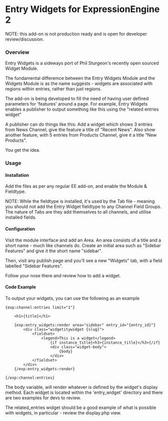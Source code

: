 # Entry Widgets for ExpressionEngine 2

NOTE: this add-on is not production ready and is open for developer review/discussion.

### Overview

Entry Widgets is a sideways port of Phil Sturgeon's recently open sourced Widget Module.

The fundamental differemce between the Entry Widgets Module and the Widgets Module is as the name suggests - widgets are associated with regions within entries, rather than just regions.

The add-on is being developed to fill the need of having user defined parameters for 'features' around a page. For example, Entry Widgets enables a publisher to output something like this using the "related entries widget"

A publisher can do things like this: 
Add a widget which shows 3 entries from News Channel, give the feature a title of "Recent News".
Also show another feature, with 5 entries from Products Channel, give it a title "New Products".

You get the idea.

### Usage

#### Installation
Add the files as per any regular EE add-on, and enable the Module &amp; Fieldtype.

NOTE: While the fieldtype is installed, it's used by the Tab file - meaning you should not add the Entry Widget fieldtype to any Channel Field Groups. The nature of Tabs are they add themselves to all channels, and utilise installed fields.

#### Configuration

Visit the module interface and add an Area. An area consists of a title and a short name - much like channels do. Create an initial area such as "Sidebar Features" and give it the short name "sidebar".

Then, visit any publish page and you'll see a new "Widgets" tab, with a field labelled "Sidebar Features".

Follow your nose there and review how to add a widget.

#### Code Example

To output your widgets, you can use the following as an example

	{exp:channel:entries limit="1"}

		<h1>{title}</h1>

		{exp:entry_widgets:render area="sidebar" entry_id="{entry_id}"}
			<div class="widgetitywidget {slug}">
				<fieldset>
					<legend>This is a widget</legend>
						{if instance_title}<h3>{instance_title}</h3>{/if}
						<div class="widget-body">
							{body}
						</div>
				</fieldset>
			</div>
		{/exp:entry_widgets:render}

	{/exp:channel:entries}

The body variable, will render whatever is defined by the widget's display method. Each widget is located within the 'entry_widget' directory and there are two examples for devs to review.

The related_entries widget should be a good example of what is possible with widgets, in particular - review the display.php view.
